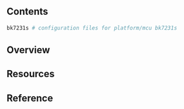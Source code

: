 ## Contents

```sh
bk7231s # configuration files for platform/mcu bk7231s
```

## Overview

## Resources

## Reference